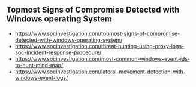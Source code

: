 ## Topmost Signs of Compromise Detected with Windows operating System
- https://www.socinvestigation.com/topmost-signs-of-compromise-detected-with-windows-operating-system/
- https://www.socinvestigation.com/threat-hunting-using-proxy-logs-soc-incident-response-procedure/
- https://www.socinvestigation.com/most-common-windows-event-ids-to-hunt-mind-map/
- https://www.socinvestigation.com/lateral-movement-detection-with-windows-event-logs/
